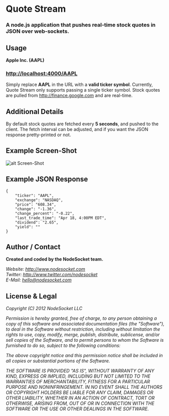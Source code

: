 # Quote Stream

### A node.js application that pushes real-time stock quotes in JSON over web-sockets.

## Usage

**Apple Inc. (AAPL)**
### <http://localhost:4000/AAPL>

Simply replace **AAPL** in the URL with a **valid ticker symbol**. Currently, Quote Stream only supports passing a single ticker symbol. Stock quotes are pulled from <http://finance.google.com> and are real-time.

## Additional Details

By default stock quotes are fetched every **5 seconds**, and pushed to the client. The fetch interval can be adjusted, and if you want the JSON response pretty-printed or not.

## Example Screen-Shot

![alt Screen-Shot](http://i.imgur.com/FgTAW.png "Screen-Shot")

## Example JSON Response

    {
        "ticker": "AAPL",
        "exchange": "NASDAQ",
        "price": "608.34",
        "change": "-1.36",
        "change_percent": "-0.22",
        "last_trade_time": "Apr 18, 4:00PM EDT",
        "dividend": "2.65",
        "yield": ""
    }

## Author / Contact

**Created and coded by the NodeSocket team.**

_Website: <http://www.nodesocket.com>_<br />
_Twitter: <http://www.twitter.com/nodesocket>_<br />
_E-Mail: <hello@nodesocket.com>_

## License & Legal

*Copyright (C) 2012 NodeSocket LLC*

*Permission is hereby granted, free of charge, to any person obtaining a copy of this software and associated documentation files (the "Software"), to deal in the Software without restriction, including without limitation the rights to use, copy, modify, merge, publish, distribute, sublicense, and/or sell copies of the Software, and to permit persons to whom the Software is furnished to do so, subject to the following conditions:*

*The above copyright notice and this permission notice shall be included in all copies or substantial portions of the Software.*

*THE SOFTWARE IS PROVIDED "AS IS", WITHOUT WARRANTY OF ANY KIND, EXPRESS OR IMPLIED, INCLUDING BUT NOT LIMITED TO THE WARRANTIES OF MERCHANTABILITY, FITNESS FOR A PARTICULAR PURPOSE AND NONINFRINGEMENT. IN NO EVENT SHALL THE AUTHORS OR COPYRIGHT HOLDERS BE LIABLE FOR ANY CLAIM, DAMAGES OR OTHER LIABILITY, WHETHER IN AN ACTION OF CONTRACT, TORT OR OTHERWISE, ARISING FROM, OUT OF OR IN CONNECTION WITH THE SOFTWARE OR THE USE OR OTHER DEALINGS IN THE SOFTWARE.*